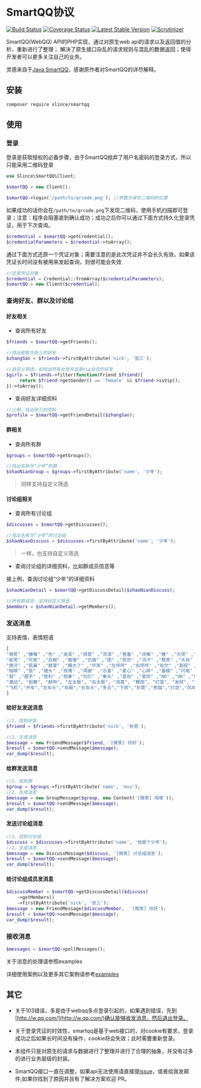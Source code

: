 # SmartQQ协议

[![Build Status](https://img.shields.io/travis/slince/smartqq/master.svg?style=flat-square)](https://travis-ci.org/slince/smartqq)
[![Coverage Status](https://img.shields.io/codecov/c/github/slince/smartqq.svg?style=flat-square)](https://codecov.io/github/slince/smartqq)
[![Latest Stable Version](https://img.shields.io/packagist/v/slince/smartqq.svg?style=flat-square&label=stable)](https://packagist.org/packages/slince/smartqq)
[![Scrutinizer](https://img.shields.io/scrutinizer/g/slince/smartqq.svg?style=flat-square)](https://scrutinizer-ci.com/g/slince/smartqq/?branch=master)

SmartQQ(WebQQ) API的PHP实现，通过对原生web api的请求以及返回值的分析，重新进行了整理；
解决了原生接口杂乱的请求规则与混乱的数据返回；使得开发者可以更多关注自己的业务。

灵感来自于[Java SmartQQ](https://github.com/ScienJus/smartqq)，感谢原作者对SmartQQ的详尽解释。

## 安装

```bash
composer require slince/smartqq
```

## 使用

### 登录

登录是获取授权的必备步骤，由于SmartQQ抛弃了用户名密码的登录方式，所以只能采用二维码登录

```php
use Slince\SmartQQ\Client;

$smartQQ = new Client();

$smartQQ->login('/path/to/qrcode.png'); //参数为保存二维码的位置
```
如果成功的话你会在`/path/to/qrcode.png`下发现二维码，使用手机扫描即可登录；注意：程序会阻塞直到确认成功；成功之后你可以通过下面方式持久化登录凭证，用于下次查询。

```php
$credential = $smartQQ->getCredential();
$credentialParameters = $credential->toArray();
```

通过下面方式还原一个凭证对象；需要注意的是此次凭证并不会长久有效，如果该凭证长时间没有被用来发起查询，则很可能会失效

```php
//还原凭证对象
$credential = Credential::fromArray($credentialParameters);
$smartQQ = new Client($credential);
```

### 查询好友、群以及讨论组

#### 好友相关

- 查询所有好友

```php
$friends = $smartQQ->getFriends();

//找出昵称为张三的好友
$zhangSan = $friends->firstByAttribute('nick', '张三');

//自定义筛选，如找出所有女性并且是vip会员的好友
$girls = $friends->filter(function(Friend $friend){
     return $friend->getGender() == 'female' && $friend->isVip();
})->toArray();
```

- 查询好友详细资料

```php
//上例，找出张三的资料
$profile = $smartQQ->getFriendDetail($zhangSan);
```

#### 群相关

- 查询所有群

```php
$groups = $smartQQ->getGroups();

//找出名称为“少年”的群
$shaoNianGroup = $groups->firstByAttribute('name', '少年');
```
> 同样支持自定义筛选

#### 讨论组相关

- 查询所有讨论组

```php
$discusses = $smartQQ->getDiscusses();

//找出名称为“少年”的讨论组
$shaoNianDiscuss = $discusses->firstByAttribute('name', '少年');
```
> 一样，也支持自定义筛选


- 查询讨论组的详细资料，比如群成员信息等

接上例，查询讨论组“少年”的详细资料

```php
$shaoNianDetail = $smartQQ->getDiscussDetail($shaoNianDiscuss);

//所有群成员，支持自定义筛选
$members = $shaoNianDetail->getMembers();
```

### 发送消息

支持表情，表情短语

```php
[
"微笑" ,"撇嘴" ,"色" ,"发呆" ,"得意" ,"流泪" ,"害羞" ,"闭嘴" ,"睡" ,"大哭" ,"尴尬" ,"发怒" ,"调皮" ,"呲牙" ,"惊讶" ,"难过" ,"酷" ,"冷汗" ,"抓狂" ,"吐",
"偷笑" ,"可爱" ,"白眼" ,"傲慢" ,"饥饿" ,"困" ,"惊恐" ,"流汗" ,"憨笑" ,"大兵" ,"奋斗" ,"咒骂" ,"疑问" ,"嘘" ,"晕" ,"折磨" ,"衰" ,"骷髅" ,"敲打" ,"再见",
"擦汗" ,"抠鼻" ,"鼓掌" ,"糗大了" ,"坏笑" ,"左哼哼" ,"右哼哼" ,"哈欠" ,"鄙视" ,"委屈" ,"快哭了" ,"阴险" ,"亲亲" ,"吓" ,"可怜" ,"菜刀" ,"西瓜" ,"啤酒" ,"篮球" ,"乒乓",
"咖啡" ,"饭" ,"猪头" ,"玫瑰" ,"凋谢" ,"示爱" ,"爱心" ,"心碎" ,"蛋糕" ,"闪电" ,"炸弹" ,"刀" ,"足球" ,"瓢虫" ,"便便" ,"月亮" ,"太阳" ,"礼物" ,"拥抱" ,"强",
"弱" ,"握手" ,"胜利" ,"抱拳" ,"勾引" ,"拳头" ,"差劲" ,"爱你" ,"NO" ,"OK" ,"爱情" ,"飞吻" ,"跳跳" ,"发抖" ,"怄火" ,"转圈" ,"磕头" ,"回头" ,"跳绳" ,"挥手",
"激动", "街舞", "献吻", "左太极", "右太极", "双喜", "鞭炮", "灯笼", "发财", "K歌", "购物", "邮件", "帅", "喝彩","祈祷","爆筋","棒棒糖","喝奶","下面","香蕉",
"飞机","开车","左车头","车厢","右车头","多云","下雨","钞票","熊猫","灯泡","风车","闹钟","打伞","彩球","钻戒","沙发","纸巾","药","手枪","青蛙"
]
```

#### 给好友发送消息

```php
//1、找到好友
$friend = $friends->firstByAttribute('nick', '秋易');

//2、生成消息
$message = new FriendMessage($friend, '[微笑] 你好');
$result = $smartQQ->sendMessage($message);
var_dump($result);
```

#### 给群发送消息

```php
//1、找到群
$group = $groups->firstByAttribute('name', 'msu');
//2、生成消息
$message = new GroupMessage($group, new Content('[微笑] 哈喽'));
$result = $smartQQ->sendMessage($message);
var_dump($result);
```

#### 发送讨论组消息

```php
//1、找到讨论组
$discuss = $discusses->firstByAttribute('name', '他是个少年');
//2、生成消息
$message = new DiscussMessage($discuss, '[微笑] 讨论组消息');
$result = $smartQQ->sendMessage($message);
var_dump($result);
```

#### 给讨论组成员发消息

```php
$discussMember = $smartQQ->getDiscussDetail($discuss)
    ->getMembers()
    ->firstByAttribute('nick', '张三');
$message = new FriendMessage($discussMember,  '[微笑] 你好');
$result = $smartQQ->sendMessage($message);
var_dump($result);
```

### 接收消息

```php
$messages = $smartQQ->pollMessages();
```
关于消息的处理请参照examples


详细使用案例以及更多其它案例请参考[examples](./examples)

## 其它

- 关于103错误，多是由于webqq多点登录引起的，如果遇到错误，先到[http://w.qq.com/](http://w.qq.com/)确认能够收发消息，然后退出登录。

- 关于登录凭证的时效性，smartqq是基于web接口的，对cookie有要求，登录成功之后如果长时间没有操作，cookie将会失效；此时需要重新登录。

- 本组件只是对原生的请求与数据进行了整理并进行了合理的抽象，并没有过多的进行业务层级的封装。

- SmartQQ接口一直在调整，如果api无法使用请直接提[issue](https://github.com/slince/smartqq/issues/new)，或者给我发邮件;如果你找到了原因并且有了解决方案欢迎 PR。
